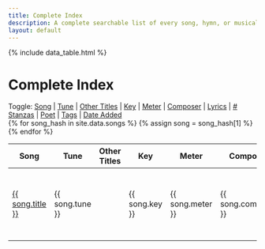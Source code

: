 ```yaml
---
title: Complete Index
description: A complete searchable list of every song, hymn, or musical work provided without restriction on this site. Click on a song to view or download the full sheet music, or listen to the audio playback.
layout: default
---
```


{% include data_table.html %}

# Complete Index

<div id='toggle-vis-panel'>
Toggle:
<a class="toggle-vis" data-column="0" href="#">Song</a> |
<a class="toggle-vis" data-column="1" href="#">Tune</a> |
<a class="toggle-vis off" data-column="2" href="#">Other Titles</a> |
<a class="toggle-vis off" data-column="3" href="#">Key</a> |
<a class="toggle-vis off" data-column="4" href="#">Meter</a> |
<a class="toggle-vis off" data-column="5" href="#">Composer</a> |
<a class="toggle-vis" data-column="6" href="#">Lyrics</a> |
<a class="toggle-vis off" data-column="7" href="#"># Stanzas</a> |
<a class="toggle-vis off" data-column="8" href="#">Poet</a> |
<a class="toggle-vis" data-column="9" href="#">Tags</a> |
<a class="toggle-vis" data-column="10" href="#">Date Added</a>
</div>

<table id='song-table' cellspacing='0' width='100%'><thead>
<th>Song</th>
<th>Tune</th>
<th>Other Titles</th>
<th>Key</th>
<th>Meter</th>
<th>Composer</th>
<th>Lyrics</th>
<th>#</th>
<th>Poet</th>
<th>Tags</th>
<th>Added</th>
</thead>
{% for song_hash in site.data.songs %}
{% assign song = song_hash[1] %}
<tr>
  <td class='hymn-name-box'><a href="{{ site.baseurl }}/listing/{{ song.file }}.html">{{ song.title }}</a></td>
  <td class='tune-box'>{{ song.tune }}</td>
  <td class='same-tune-box'></td>
  <td class='key-box'>{{ song.key }}</td>
  <td class='meter-box'>{{ song.meter }}</td>
  <td class='composer-box'>{{ song.composer }}</td>
  <td class='lyric-box'><div>{{ song.lyrics }}</div></td>
  <td class='stanzas-box'>{{ song.stanza_count }}</td>
  <td class='poet-box'>{{ song.poet }}</td>
  <td class='tags-box'><div>
    {% for tag in song.tags %}
      <a class="taglink" href="#">{{ tag }}</a>
    {% endfor %}
  </div></td>
  <td class='date-added-box'>{{ song.date_added }}</td>
</tr>
{% endfor %}
</table>
